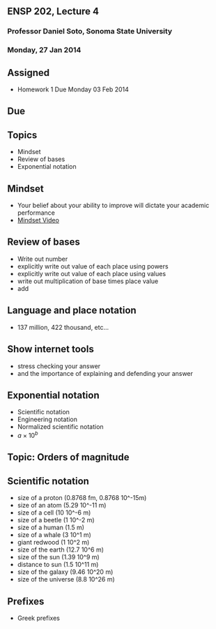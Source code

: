 ## ENSP 202, Lecture 4
### Professor Daniel Soto, Sonoma State University
### Monday, 27 Jan 2014

<!--
growth mindset
http://www.youtube.com/watch?v=MTsF2TaEaJA
-->

<!--
von meier readings on sig figs
-->
## Assigned
- Homework 1 Due Monday 03 Feb 2014

<!--
set up office hours
-->

## Due

## Topics
- Mindset
- Review of bases
- Exponential notation

## Mindset
- Your belief about your ability to improve will dictate your
  academic performance
- [Mindset Video](http://www.youtube.com/watch?v=MTsF2TaEaJA)

## Review of bases
- Write out number
- explicitly write out value of each place using powers
- explicitly write out value of each place using values
- write out multiplication of base times place value
- add

## Language and place notation
- 137 million, 422 thousand, etc...

## Show internet tools
- stress checking your answer
- and the importance of explaining and defending your answer

<!--
## difference between base and place
- there is no zeros place
http://baseconvert.com/
-->

## Exponential notation
- Scientific notation
- Engineering notation
- Normalized scientific notation
- $a \times 10^b$

<!--
- refer to written notes on exponential notation
-->

## Topic: Orders of magnitude

## Scientific notation
- size of a proton (0.8768 fm, 0.8768 10^-15m)
- size of an atom (5.29 10^-11 m)
- size of a cell (10 10^-6 m)
- size of a beetle (1 10^-2 m)
- size of a human (1.5 m)
- size of a whale (3 10^1 m)
- giant redwood (1 10^2 m)
- size of the earth (12.7 10^6 m)
- size of the sun (1.39 10^9 m)
- distance to sun (1.5 10^11 m)
- size of the galaxy (9.46 10^20 m)
- size of the universe (8.8 10^26 m)

## Prefixes
- Greek prefixes

